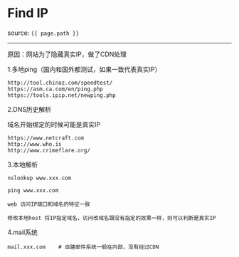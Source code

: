 # Find IP

source: `{{ page.path }}`

---

原因：网站为了隐藏真实IP，做了CDN处理



1.多地ping（国内和国外都测试，如果一致代表真实IP）

```
http://tool.chinaz.com/speedtest/
https://asm.ca.com/en/ping.php
https://tools.ipip.net/newping.php  
```



2.DNS历史解析

域名开始绑定的时候可能是真实IP

```
https://www.netcraft.com 
http://www.who.is
http://www.crimeflare.org/
```



3.本地解析

```
nslookup www.xxx.com

ping www.xxx.com

web 访问IP端口和域名的特征一致

修改本地host 将IP指定域名，访问改域名跟没有指定的效果一样，则可以判断是真实IP
```



4.mail系统

```
mail.xxx.com    # 自建邮件系统一般在内部，没有经过CDN
```



